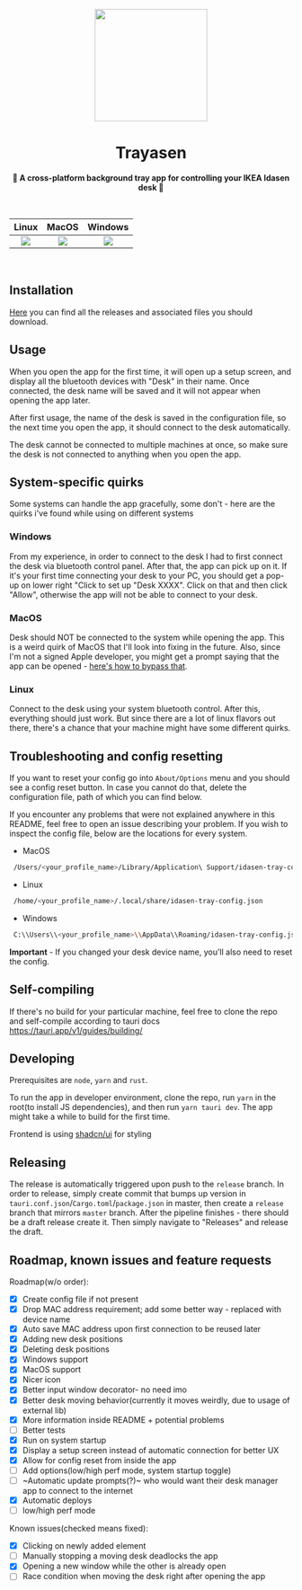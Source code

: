 <p align="center">
</p>

<div align="center">
<img src="https://github.com/golota60/trayasen/blob/master/public/carrot.png" width="200">
	<h1>Trayasen</h1>
	<p>
		<b>🥕 A cross-platform background tray app for controlling your IKEA Idasen desk 🥕</b>
	</p>
	<br>
</div>

|                                Linux                                 |                                MacOS                                 |                              Windows                               |
| :------------------------------------------------------------------: | :------------------------------------------------------------------: | :----------------------------------------------------------------: |
| ![](https://github.com/golota60/trayasen/blob/master/linux-demo.png) | ![](https://github.com/golota60/trayasen/blob/master/macos-demo.png) | ![](https://github.com/golota60/trayasen/blob/master/win-demo.png) |

<br>

## Installation

[Here](https://github.com/golota60/trayasen/releases/) you can find all the releases and associated files you should download.

## Usage

When you open the app for the first time, it will open up a setup screen, and display all the bluetooth devices with "Desk" in their name. Once connected, the desk name will be saved and it will not appear when opening the app later.

After first usage, the name of the desk is saved in the configuration file, so the next time you open the app, it should connect to the desk automatically.

The desk cannot be connected to multiple machines at once, so make sure the desk is not connected to anything when you open the app.

## System-specific quirks

Some systems can handle the app gracefully, some don't - here are the quirks i've found while using on different systems

### Windows

From my experience, in order to connect to the desk I had to first connect the desk via bluetooth control panel. After that, the app can pick up on it. If it's your first time connecting your desk to your PC, you should get a pop-up on lower right "Click to set up "Desk XXXX". Click on that and then click "Allow", otherwise the app will not be able to connect to your desk.

### MacOS

Desk should NOT be connected to the system while opening the app. This is a weird quirk of MacOS that I'll look into fixing in the future. Also, since I'm not a signed Apple developer, you might get a prompt saying that the app can be opened - [here's how to bypass that](https://apple.stackexchange.com/a/267555).

### Linux

Connect to the desk using your system bluetooth control. After this, everything should just work. But since there are a lot of linux flavors out there, there's a chance that your machine might have some different quirks.

## Troubleshooting and config resetting

If you want to reset your config go into `About/Options` menu and you should see a config reset button. In case you cannot do that, delete the configuration file, path of which you can find below.


If you encounter any problems that were not explained anywhere in this README, feel free to open an issue describing your problem. If you wish to inspect the config file, below are the locations for every system.

- MacOS

```bash
 /Users/<your_profile_name>/Library/Application\ Support/idasen-tray-config.json
```

- Linux

```bash
 /home/<your_profile_name>/.local/share/idasen-tray-config.json
```

- Windows

```bash
 C:\\Users\\<your_profile_name>\\AppData\\Roaming/idasen-tray-config.json
```

**Important** - If you changed your desk device name, you'll also need to reset the config.

## Self-compiling

If there's no build for your particular machine, feel free to clone the repo and self-compile according to tauri docs
https://tauri.app/v1/guides/building/

## Developing

Prerequisites are `node`, `yarn` and `rust`.

To run the app in developer environment, clone the repo, run `yarn` in the root(to install JS dependencies), and then run `yarn tauri dev`. The app might take a while to build for the first time.

Frontend is using [shadcn/ui](https://ui.shadcn.com/) for styling 

## Releasing

The release is automatically triggered upon push to the `release` branch. In order to release, simply create commit that bumps up version in `tauri.conf.json`/`Cargo.toml`/`package.json` in master, then create a `release` branch that mirrors `master` branch. After the pipeline finishes - there should be a draft release create it. Then simply navigate to "Releases" and release the draft.

## Roadmap, known issues and feature requests

Roadmap(w/o order):

- [x] Create config file if not present
- [x] Drop MAC address requirement; add some better way - replaced with device name
- [x] Auto save MAC address upon first connection to be reused later
- [x] Adding new desk positions
- [x] Deleting desk positions
- [x] Windows support
- [x] MacOS support
- [x] Nicer icon
- [x] Better input window decorator- no need imo
- [x] Better desk moving behavior(currently it moves weirdly, due to usage of external lib)
- [x] More information inside README + potential problems
- [ ] Better tests
- [x] Run on system startup
- [x] Display a setup screen instead of automatic connection for better UX
- [x] Allow for config reset from inside the app
- [ ] Add options(low/high perf mode, system startup toggle)
- [ ] ~Automatic update prompts(?)~ who would want their desk manager app to connect to the internet
- [x] Automatic deploys
- [ ] low/high perf mode

Known issues(checked means fixed):

- [x] Clicking on newly added element
- [ ] Manually stopping a moving desk deadlocks the app
- [x] Opening a new window while the other is already open
- [ ] Race condition when moving the desk right after opening the app